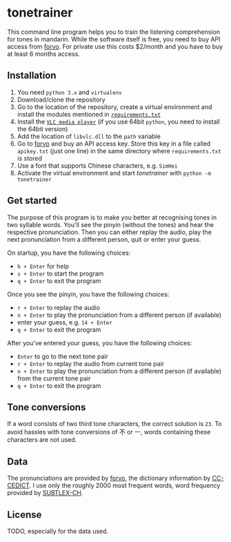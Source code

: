 # tonetrainer
This command line program helps you to train the listening comprehension for tones in mandarin.
While the software itself is free, you need to buy API access from [forvo](https://forvo.com).
For private use this costs $2/month and you have to buy at least 6 months access.

## Installation
1. You need `python 3.x` and `virtualenv` 
2. Download/clone the repository
3. Go to the location of the repository, create a virtual environment and install
the modules mentioned in [`requirements.txt`](requirements.txt)
4. Install the [`VLC media player`](https://www.videolan.org/vlc/index.html) 
(if you use 64bit `python`, you need to install the 64bit version)
5. Add the location of `libvlc.dll` to the `path` variable
6. Go to [forvo](https://api.forvo.com/) and buy an API access key. Store this
key in a file called `apikey.txt` (just one line) in the same directory where
`requirements.txt` is stored
7. Use a font that supports Chinese characters, e.g. `SimHei`
7. Activate the virtual environment and start *tonetrainer* with `python -m tonetrainer`

## Get started
The purpose of this program is to make you better at recognising tones in two
syllable words. You'll see the pinyin (without the tones) and hear the respective
pronunciation. Then you can either replay the audio, play the next pronunciation
from a different person, quit or enter your guess.

On startup, you have the following choices:
- `h + Enter` for help
- `s + Enter` to start the program
- `q + Enter` to exit the program

Once you see the pinyin, you have the following choices:
- `r + Enter` to replay the audio
- `n + Enter` to play the pronunciation from a different person (if available)
- enter your guess, e.g. `14 + Enter`
- `q + Enter` to exit the program

After you've entered your guess, you have the following choices:
- `Enter` to go to the next tone pair
- `r + Enter` to replay the audio from current tone pair
- `n + Enter` to play the pronunciation from a different person (if available) 
from the current tone pair
- `q + Enter` to exit the program

## Tone conversions
If a word consists of two third tone characters, the correct solution is `23`.
To avoid hassles with tone conversions of 不 or 一, words containing these
characters are not used.

## Data
The pronunciations are provided by [forvo](https://forvo.com), the dictionary
information by [CC-CEDICT](https://cc-cedict.org/wiki/start). I use only the 
roughly 2000 most frequent words, word frequency provided by [SUBTLEX-CH](http://crr.ugent.be/programs-data/subtitle-frequencies/subtlex-ch).

## License
TODO, especially for the data used.
